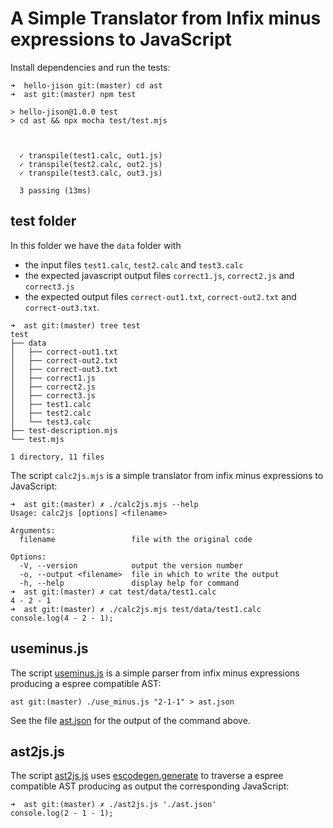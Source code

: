 # A Simple Translator from Infix minus expressions to JavaScript

Install dependencies and run the tests:

```
➜  hello-jison git:(master) cd ast
➜  ast git:(master) npm test

> hello-jison@1.0.0 test
> cd ast && npx mocha test/test.mjs



  ✓ transpile(test1.calc, out1.js)
  ✓ transpile(test2.calc, out2.js)
  ✓ transpile(test3.calc, out3.js)

  3 passing (13ms)
```

## test folder

In this folder we have the `data` folder with 
- the input files `test1.calc`, `test2.calc` and `test3.calc` 
- the expected javascript output files `correct1.js`, `correct2.js` and `correct3.js`
- the expected output files `correct-out1.txt`, `correct-out2.txt` and `correct-out3.txt`.
```
➜  ast git:(master) tree test
test
├── data
│   ├── correct-out1.txt
│   ├── correct-out2.txt
│   ├── correct-out3.txt
│   ├── correct1.js
│   ├── correct2.js
│   ├── correct3.js
│   ├── test1.calc
│   ├── test2.calc
│   └── test3.calc
├── test-description.mjs
└── test.mjs

1 directory, 11 files
```

The script `calc2js.mjs` is a simple translator from infix minus expressions to JavaScript:

```                                                                                
➜  ast git:(master) ✗ ./calc2js.mjs --help
Usage: calc2js [options] <filename>

Arguments:
  filename                 file with the original code

Options:
  -V, --version            output the version number
  -o, --output <filename>  file in which to write the output
  -h, --help               display help for command
➜  ast git:(master) ✗ cat test/data/test1.calc 
4 - 2 - 1
➜  ast git:(master) ✗ ./calc2js.mjs test/data/test1.calc    
console.log(4 - 2 - 1);
```

## useminus.js

The script [useminus.js](useminus.js) is a simple parser from infix minus expressions producing a espree compatible AST:

```
ast git:(master) ./use_minus.js "2-1-1" > ast.json
```

See the file [ast.json](ast.json) for the output of the command above.

## ast2js.js

The script [ast2js.js](ast2js.js) uses [escodegen.generate](https://github.com/estools/escodegen/wiki/API) to traverse a espree compatible AST producing as output the corresponding JavaScript:

```
➜  ast git:(master) ✗ ./ast2js.js './ast.json'
console.log(2 - 1 - 1);
```
